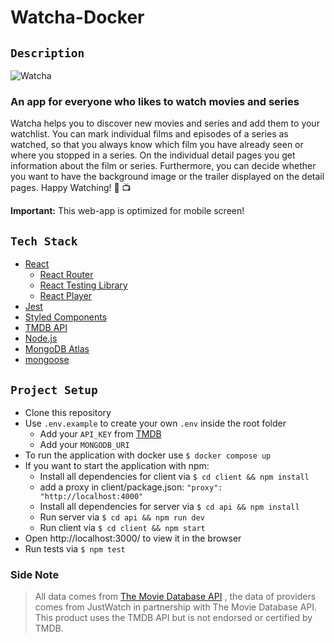 # Watcha-Docker

## `Description`

![Watcha](/public/images/header.png)

### An app for everyone who likes to watch movies and series

Watcha helps you to discover new movies and series and add them to your watchlist. You can mark individual films and episodes of a series as watched, so that you always know which film you have already seen or where you stopped in a series. On the individual detail pages you get information about the film or series. Furthermore, you can decide whether you want to have the background image or the trailer displayed on the detail pages. Happy Watching! 🍿 📺

**Important:** This web-app is optimized for mobile screen!

## `Tech Stack`

- [React](https://reactjs.org/)
  - [React Router](https://reactrouter.com/)
  - [React Testing Library](https://testing-library.com/docs/react-testing-library/intro/)
  - [React Player](https://github.com/CookPete/react-player)
- [Jest](https://jestjs.io/)
- [Styled Components](https://styled-components.com/)
- [TMDB API](https://www.themoviedb.org/)
- [Node.js](https://nodejs.org/en/)
- [MongoDB Atlas](https://www.mongodb.com/de-de/cloud/atlas/register)
- [mongoose](https://mongoosejs.com/)

## `Project Setup`

- Clone this repository
- Use `.env.example` to create your own `.env` inside the root folder
  - Add your `API_KEY` from [TMDB](https://www.themoviedb.org/)
  - Add your `MONGODB_URI`
- To run the application with docker use `$ docker compose up`
- If you want to start the application with npm:
  - Install all dependencies for client via `$ cd client && npm install`
  - add a proxy in client/package.json: `"proxy": "http://localhost:4000"`
  - Install all dependencies for server via `$ cd api && npm install`
  - Run server via `$ cd api && npm run dev`
  - Run client via `$ cd client && npm start`
- Open http://localhost:3000/ to view it in the browser
- Run tests via `$ npm test`

### Side Note

> All data comes from [The Movie Database API](https://www.themoviedb.org/)
> , the data of providers comes from JustWatch in partnership with The Movie Database API.
> This product uses the TMDB API but is not endorsed or certified by TMDB.
